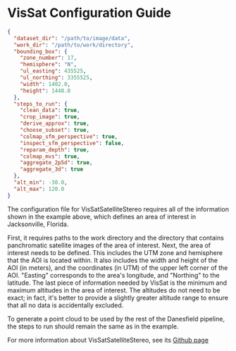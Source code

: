 # VisSat Configuration Guide

```json
{
  "dataset_dir": "/path/to/image/data",
  "work_dir": "/path/to/work/directory",
  "bounding_box": {
    "zone_number": 17,
    "hemisphere": "N",
    "ul_easting": 435525,
    "ul_northing": 3355525,
    "width": 1402.0,
    "height": 1448.0
  },
  "steps_to_run": {
    "clean_data": true,
    "crop_image": true,
    "derive_approx": true,
    "choose_subset": true,
    "colmap_sfm_perspective": true,
    "inspect_sfm_perspective": false,
    "reparam_depth": true,
    "colmap_mvs": true,
    "aggregate_2p5d": true,
    "aggregate_3d": true
  },
  "alt_min": -30.0,
  "alt_max": 120.0
}
```

The configuration file for VisSatSatelliteStereo requires all of the information shown in the example above, which defines an area of interest in Jacksonville, Florida. 

First, it requires paths to the work directory and the directory that contains panchromatic satellite images of the area of interest. Next, the area of interest needs to be defined. This includes the 
UTM zone and hemisphere that the AOI is located within. It also includes the width and height of the AOI (in meters), and the coordinates (in UTM) of the upper left corner of the AOI. "Easting" 
corresponds to the area's longitude, and "Northing" to the latitude. The last piece of information needed by VisSat is the minimum and maximum altitudes in the area of interest. The altitudes do not 
need to be exact; in fact, it's better to provide a slightly greater altitude range to ensure that all no data is accidentally excluded.

To generate a point cloud to be used by the rest of the Danesfield pipeline, the steps to run should remain the same as in the example.

For more information about VisSatSatelliteStereo, see its [Github page](https://github.com/Kai-46/VisSatSatelliteStereo)
